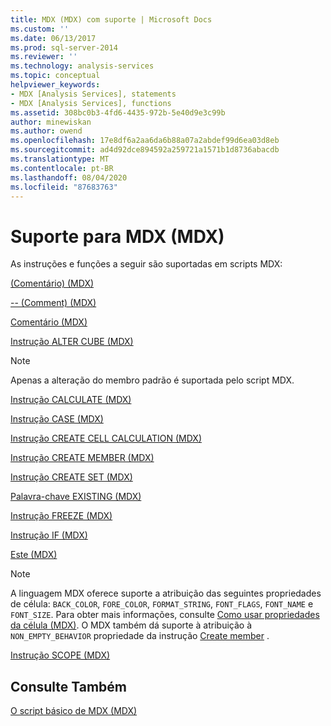 ```yaml
---
title: MDX (MDX) com suporte | Microsoft Docs
ms.custom: ''
ms.date: 06/13/2017
ms.prod: sql-server-2014
ms.reviewer: ''
ms.technology: analysis-services
ms.topic: conceptual
helpviewer_keywords:
- MDX [Analysis Services], statements
- MDX [Analysis Services], functions
ms.assetid: 308bc0b3-4fd6-4435-972b-5e40d9e3c99b
author: minewiskan
ms.author: owend
ms.openlocfilehash: 17e8df6a2aa6da6b88a07a2abdef99d6ea03d8eb
ms.sourcegitcommit: ad4d92dce894592a259721a1571b1d8736abacdb
ms.translationtype: MT
ms.contentlocale: pt-BR
ms.lasthandoff: 08/04/2020
ms.locfileid: "87683763"
---
```

# <a name="supported-mdx-mdx"></a>Suporte para MDX (MDX)
  As instruções e funções a seguir são suportadas em scripts MDX:  
  
 [&#40;Comentário&#41; &#40;MDX&#41;](/sql/mdx/comment-mdx)  
  
 [-- &#40;Comment&#41; &#40;MDX&#41;](/sql/mdx/comment-mdx)  
  
 [Comentário &#40;MDX&#41;](/sql/mdx/comment-mdx)  
  
 [Instrução ALTER CUBE &#40;MDX&#41;](/sql/mdx/mdx-data-definition-alter-cube)  
  
> [!NOTE]  
>  Apenas a alteração do membro padrão é suportada pelo script MDX.  
  
 [Instrução CALCULATE &#40;MDX&#41;](/sql/mdx/mdx-scripting-calculate)  
  
 [Instrução CASE &#40;MDX&#41;](/sql/mdx/case-statement-mdx)  
  
 [Instrução CREATE CELL CALCULATION &#40;MDX&#41;](/sql/mdx/mdx-data-definition-create-cell-calculation)  
  
 [Instrução CREATE MEMBER &#40;MDX&#41;](/sql/mdx/mdx-data-definition-create-member)  
  
 [Instrução CREATE SET &#40;MDX&#41;](/sql/mdx/mdx-data-definition-create-set)  
  
 [Palavra-chave EXISTING &#40;MDX&#41;](mdx-query-existing-keyword.md)  
  
 [Instrução FREEZE &#40;MDX&#41;](/sql/mdx/mdx-scripting-freeze)  
  
 [Instrução IF &#40;MDX&#41;](/sql/mdx/mdx-scripting-if)  
  
 [Este &#40;MDX&#41;](/sql/mdx/this-mdx)  
  
> [!NOTE]  
>  A linguagem MDX oferece suporte a atribuição das seguintes propriedades de célula: `BACK_COLOR`, `FORE_COLOR`, `FORMAT_STRING`, `FONT_FLAGS`, `FONT_NAME` e `FONT_SIZE`. Para obter mais informações, consulte [Como usar propriedades da célula &#40;MDX&#41;](mdx-cell-properties-using-cell-properties.md). O MDX também dá suporte à atribuição à `NON_EMPTY_BEHAVIOR` propriedade da instrução [Create member](/sql/mdx/mdx-data-definition-create-member) .  
  
 [Instrução SCOPE &#40;MDX&#41;](/sql/mdx/mdx-scripting-scope)  
  
## <a name="see-also"></a>Consulte Também  
 [O script básico de MDX &#40;MDX&#41;](the-basic-mdx-script-mdx.md)  
  
  
